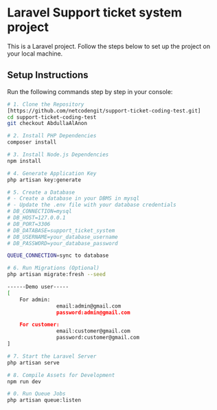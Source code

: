 # Laravel Support ticket system project

This is a Laravel project. Follow the steps below to set up the project on your local machine.

## Setup Instructions

Run the following commands step by step in your console:

```bash
# 1. Clone the Repository
[https://github.com/netcodengit/support-ticket-coding-test.git]
cd support-ticket-coding-test
git checkout AbdullaAlAnon

# 2. Install PHP Dependencies
composer install

# 3. Install Node.js Dependencies
npm install

# 4. Generate Application Key
php artisan key:generate

# 5. Create a Database
# - Create a database in your DBMS in mysql
# - Update the .env file with your database credentials
# DB_CONNECTION=mysql
# DB_HOST=127.0.0.1
# DB_PORT=3306
# DB_DATABASE=support_ticket_system
# DB_USERNAME=your_database_username
# DB_PASSWORD=your_database_password

QUEUE_CONNECTION=sync to database

# 6. Run Migrations (Optional)
php artisan migrate:fresh --seed

------Demo user-----
[
    For admin:
                email:admin@gmail.com
                password:admin@gmail.com

    For customer:
                email:customer@gmail.com
                password:customer@gmail.com
]

# 7. Start the Laravel Server
php artisan serve

# 8. Compile Assets for Development
npm run dev

# 0. Run Queue Jobs
php artisan queue:listen

```
